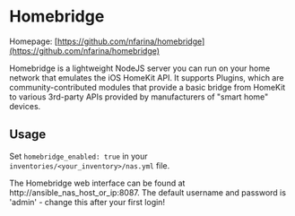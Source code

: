# Homebridge

Homepage: [https://github.com/nfarina/homebridge](https://github.com/nfarina/homebridge)

Homebridge is a lightweight NodeJS server you can run on your home network that emulates the iOS HomeKit API. It supports Plugins, which are community-contributed modules that provide a basic bridge from HomeKit to various 3rd-party APIs provided by manufacturers of "smart home" devices.

## Usage

Set `homebridge_enabled: true` in your `inventories/<your_inventory>/nas.yml` file.

The Homebridge web interface can be found at http://ansible_nas_host_or_ip:8087. The default username and password is 'admin' - change this after your first login!
